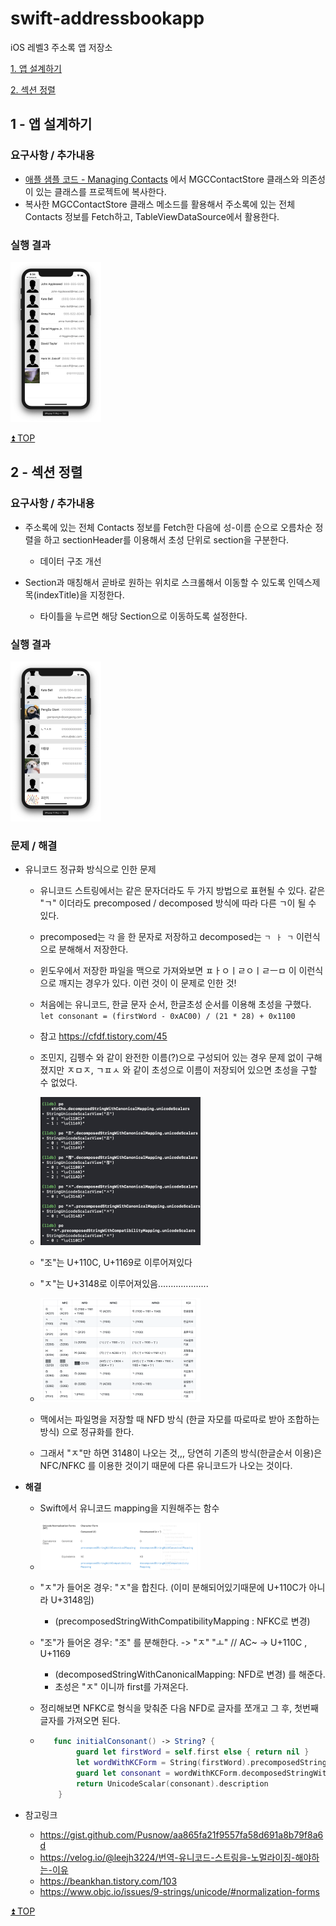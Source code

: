 # swift-addressbookapp

iOS 레벨3 주소록 앱 저장소



[1. 앱 설계하기](#1---앱-설계하기)

[2. 섹션 정렬](#2---섹션-정렬)



## 1 - 앱 설계하기

### 요구사항 / 추가내용

- [애플 샘플 코드 - Managing Contacts](https://developer.apple.com/library/archive/samplecode/ManagingContacts/Introduction/Intro.html#//apple_ref/doc/uid/TP40017031) 에서 MGCContactStore 클래스와 의존성이 있는 클래스를 프로젝트에 복사한다.
- 복사한 MGCContactStore 클래스 메소드를 활용해서 주소록에 있는 전체 Contacts 정보를 Fetch하고, TableViewDataSource에서 활용한다.

### 실행 결과

<img src="assets/image-20191125203426988.png" alt="image-20191125203426988" style="zoom:25%;" />

[⏫ TOP](#swift-addressbookapp)



## 2 - 섹션 정렬

### 요구사항 / 추가내용

- 주소록에 있는 전체 Contacts 정보를 Fetch한 다음에 성-이름 순으로 오름차순 정렬을 하고 sectionHeader를 이용해서 초성 단위로 section을 구분한다.
  - 데이터 구조 개선

- Section과 매칭해서 곧바로 원하는 위치로 스크롤해서 이동할 수 있도록 인덱스제목(indexTitle)을 지정한다.
  - 타이틀을 누르면 해당 Section으로 이동하도록 설정한다.



### 실행 결과

<img src="assets/image-20191127151646716.png" alt="image-20191127151646716" style="zoom:25%;" />

### 문제 / 해결

- 유니코드 정규화 방식으로 인한 문제 

  - 유니코드 스트링에서는 같은 문자더라도 두 가지 방법으로 표현될 수 있다. 
    같은 "ㄱ" 이더라도 precomposed / decomposed 방식에 따라 다른 ㄱ이 될 수 있다.

  - precomposed는 `각` 을 한 문자로 저장하고 decomposed는 `ㄱ ㅏ ㄱ` 이런식으로 분해해서 저장한다.

  - 윈도우에서 저장한 파일을 맥으로 가져와보면 ㅍㅏㅇㅣㄹㅇㅣㄹㅡㅁ 이 이런식으로 깨지는 경우가 있다. 이런 것이 이 문제로 인한 것! 

    

  - 처음에는 유니코드, 한글 문자 순서, 한글초성 순서를 이용해 초성을 구했다.
    `let consonant = (firstWord - 0xAC00) / (21 * 28) + 0x1100` 

  - 참고 https://cfdf.tistory.com/45

    

  - 조민지, 김펭수 와 같이 완전한 이름(?)으로 구성되어 있는 경우 문제 없이 구해졌지만
    ㅈㅁㅈ, ㄱㅍㅅ 와 같이 초성으로 이름이 저장되어 있으면 초성을 구할 수 없었다.

  - <img src="assets/image-20191127152755296.png" alt="image-20191127152755296" style="zoom:25%;" />

  - "조"는 U+110C, U+1169로 이루어져있다 

  - "ㅈ"는 U+3148로 이루어져있음....................

  - <img src="assets/image-20191127153049599.png" alt="image-20191127153049599" style="zoom:25%;" />

  - 맥에서는 파일명을 저장할 때 NFD 방식 (한글 자모를 따로따로 받아 조합하는 방식) 으로 정규화를 한다.

  - 그래서 "ㅈ"만 하면 3148이 나오는 것,,, 당연히 기존의 방식(한글순서 이용)은 NFC/NFKC 를 이용한 것이기 때문에 다른 유니코드가 나오는 것이다.

- **해결**

  - Swift에서 유니코드 mapping을 지원해주는 함수

  - <img src="assets/image-20191127154250852.png" alt="image-20191127154250852" style="zoom:25%;" />

  - "ㅈ"가 들어온 경우: "ㅈ"을 합친다. (이미 분해되어있기때문에 U+110C가 아니라 U+3148임)

    - (precomposedStringWithCompatibilityMapping : NFKC로 변경)

  - "조"가 들어온 경우: "조" 를 분해한다. -> "ㅈ" "ㅗ" // AC~ -> U+110C , U+1169

    - (decomposedStringWithCanonicalMapping: NFD로 변경) 를 해준다.
    - 초성은 "ㅈ" 이니까 first를 가져온다.

  - 정리해보면 NFKC로 형식을 맞춰준 다음 NFD로 글자를 쪼개고 그 후, 첫번째 글자를 가져오면 된다.

  - ```swift
       func initialConsonant() -> String? {
            guard let firstWord = self.first else { return nil }
            let wordWithKCForm = String(firstWord).precomposedStringWithCompatibilityMapping
            guard let consonant = wordWithKCForm.decomposedStringWithCanonicalMapping.unicodeScalars.first else { return nil }
            return UnicodeScalar(consonant).description
        }
    ```

- 참고링크
  - https://gist.github.com/Pusnow/aa865fa21f9557fa58d691a8b79f8a6d
  - https://velog.io/@leejh3224/번역-유니코드-스트링을-노멀라이징-해야하는-이유
  - https://beankhan.tistory.com/103
  - https://www.objc.io/issues/9-strings/unicode/#normalization-forms

[⏫ TOP](#swift-addressbookapp)

